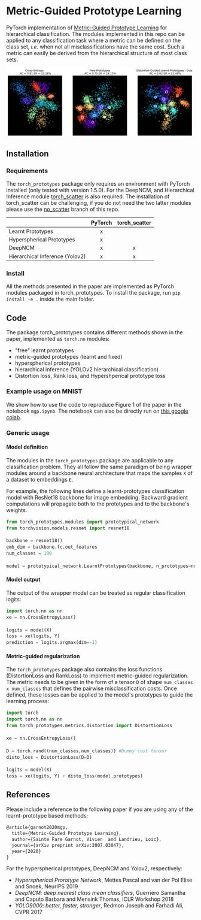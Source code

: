 # Metric-Guided Prototype Learning
PyTorch implementation of [Metric-Guided Prototype Learning](https://arxiv.org/abs/2007.03047) for hierarchical classification.
The modules implemented in this repo can be applied to any classification task where a metric can be defined on the class set, *i.e.* when not all misclassifications have the same cost. Such a metric can easily be derived from the hierarchical structure of most class sets. 


![](img/xe-free-mgp.png)



## Installation

### Requirements
The `torch_prototypes` package only requires an environment with PyTorch installed (only tested with version 1.5.0).
For the DeepNCM, and Hierarchical Inference module [torch_scatter](https://github.com/rusty1s/pytorch_scatter) is also required. 
The installation of torch_scatter can be challenging, if you do not need the two latter modules please use the [no_scatter](https://github.com/VSainteuf/metric-guided-prototypes-pytorch/tree/no_scatter) branch of this repo.  

|                                 | PyTorch | torch_scatter |
|---------------------------------|:-------:|:-------------:|
| Learnt Prototypes               |    x    |               |
| Hyperspherical Prototypes       |    x    |               |
| DeepNCM                         |    x    |       x       |
| Hierarchical Inference (Yolov2) |    x    |       x       |

### Install 
All the methods presented in the paper are implemented as PyTorch modules packaged in torch_prototypes.
To install the package, run `pip install -e .` inside the main folder. 


## Code 
The package torch_prototypes contains different methods shown in the paper, implemented as `torch.nn` modules: 
- "free" learnt prototypes
- metric-guided prototypes (learnt and fixed) 
- hyperspherical prototypes
- hierarchical inference (YOLOv2 hierarchical classification)
- Distortion loss, Rank loss, and Hypershperical prototype loss


### Example usage on MNIST
We show how to use the code to reproduce Figure 1 of the paper in the notebook `mgp.ipynb`. 
The notebook can also be directly run on [this google colab]().


### Generic usage

#### Model definition
The modules in the `torch_prototypes` package are applicable to any classification problem.
They all follow the same paradigm of being wrapper modules around a backbone neural architecture that maps the samples `X` of a dataset to embeddings `E`.

For example, the following lines define a learnt-prototypes classification model with ResNet18 backbone for image embedding.
Backward gradient computations will propagate both to the prototypes and to the backbone's weights.
```python
from torch_prototypes.modules import prototypical_network
from torchvision.models.resnet import resnet18

backbone = resnet18()
emb_dim = backbone.fc.out_features
num_classes = 100

model = prototypical_network.LearntPrototypes(backbone, n_prototypes=num_classes, embedding_dim=emb_dim)

```

#### Model output
The output of the wrapper model can be treated as regular classification logits:
```python
import torch.nn as nn
xe = nn.CrossEntropyLoss()

logits = model(X)
loss = xe(logits, Y)
prediction = logits.argmax(dim=-1)
```

#### Metric-guided regularization
The `torch_prototypes` package also contains the loss functions (DistortionLoss and RankLoss) to implement metric-guided regularization.
The metric needs to be given in the form of a tensor `D` of shape `num_classes x num_classes` that defines the pairwise misclassification costs.
Once defined, these losses can be applied to the model's prototypes to guide the learning process:

```python
import torch
import torch.nn as nn
from torch_prototypes.metrics.distortion import DistortionLoss

xe = nn.CrossEntropyLoss()

D = torch.rand((num_classes,num_classes)) #Dummy cost tensor
disto_loss = DistortionLoss(D=D)

logits = model(X)
loss = xe(logits, Y) + disto_loss(model.prototypes)


```


## References

Please include a reference to the following paper if you are using any of the learnt-prototype based methods:

```
@article{garnot2020mgp,
  title={Metric-Guided Prototype Learning},
  author={Sainte Fare Garnot, Vivien  and Landrieu, Loic},
  journal={arXiv preprint arXiv:2007.03047},
  year={2020}
}

```
For the hyperspherical prototypes, DeepNCM and Yolov2, respectively:
- *Hyperspherical Prorotype Network*, Mettes Pascal and van der Pol Elise and Snoek, NeurIPS 2019
- *DeepNCM: deep nearest class mean classifiers*, Guerriero Samantha and Caputo Barbara and Mensink Thomas, ICLR Workshop 2018
- *YOLO9000: better, faster, stronger*, Redmon Joseph and Farhadi Ali, CVPR 2017
